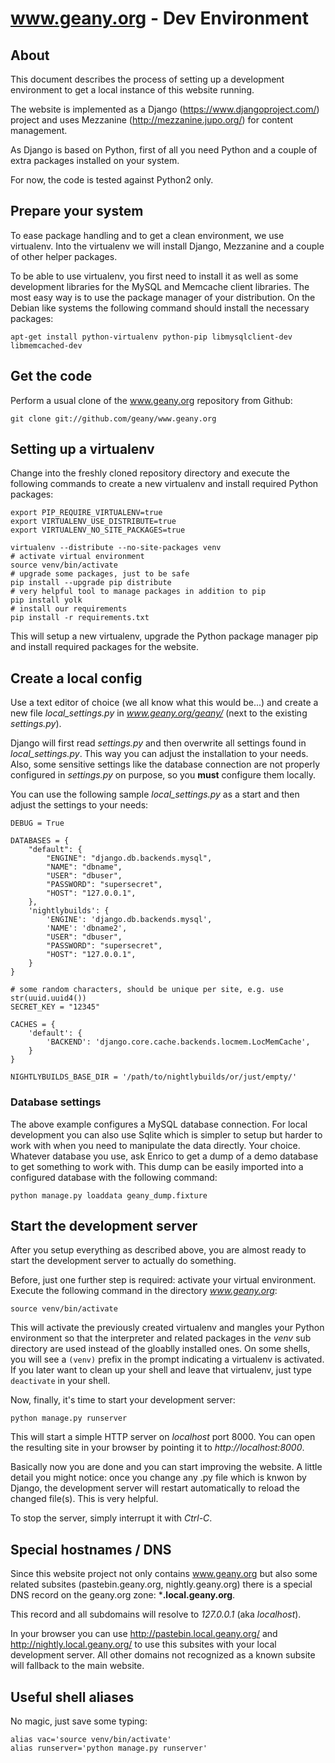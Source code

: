 www.geany.org - Dev Environment
===============================

About
-----
This document describes the process of setting up a development environment to
get a local instance of this website running.

The website is implemented as a Django (https://www.djangoproject.com/) project
and uses Mezzanine (http://mezzanine.jupo.org/) for content management.

As Django is based on Python, first of all you need Python and a couple of
extra packages installed on your system.

For now, the code is tested against Python2 only.


Prepare your system
-------------------

To ease package handling and to get a clean environment, we use
virtualenv. Into the virtualenv we will install Django, Mezzanine and a couple of
other helper packages.

To be able to use virtualenv, you first need to install it as well as some
development libraries for the MySQL and Memcache client libraries.
The most easy way is to use the package manager of your distribution.
On the Debian like systems the following command should install the necessary
packages:

    apt-get install python-virtualenv python-pip libmysqlclient-dev libmemcached-dev


Get the code
------------

Perform a usual clone of the www.geany.org repository from Github:

    git clone git://github.com/geany/www.geany.org


Setting up a virtualenv
-----------------------

Change into the freshly cloned repository directory and execute the following commands
to create a new virtualenv and install required Python packages:

    export PIP_REQUIRE_VIRTUALENV=true
    export VIRTUALENV_USE_DISTRIBUTE=true
    export VIRTUALENV_NO_SITE_PACKAGES=true

    virtualenv --distribute --no-site-packages venv
    # activate virtual environment
    source venv/bin/activate
    # upgrade some packages, just to be safe
    pip install --upgrade pip distribute
    # very helpful tool to manage packages in addition to pip
    pip install yolk
    # install our requirements
    pip install -r requirements.txt

This will setup a new virtualenv, upgrade the Python package manager
pip and install required packages for the website.


Create a local config
---------------------

Use a text editor of choice (we all know what this would be...) and create a new file
*local_settings.py* in *www.geany.org/geany/* (next to the existing *settings.py*).

Django will first read *settings.py* and then overwrite all settings found in
*local_settings.py*. This way you can adjust the installation to your needs.
Also, some sensitive settings like the database connection are not properly
configured in *settings.py* on purpose, so you **must** configure them
locally.

You can use the following sample *local_settings.py* as a start and then adjust
the settings to your needs:

    DEBUG = True

    DATABASES = {
        "default": {
            "ENGINE": "django.db.backends.mysql",
            "NAME": "dbname",
            "USER": "dbuser",
            "PASSWORD": "supersecret",
            "HOST": "127.0.0.1",
        },
        'nightlybuilds': {
            'ENGINE': 'django.db.backends.mysql',
            'NAME': 'dbname2',
            "USER": "dbuser",
            "PASSWORD": "supersecret",
            "HOST": "127.0.0.1",
        }
    }

    # some random characters, should be unique per site, e.g. use str(uuid.uuid4())
    SECRET_KEY = "12345"

    CACHES = {
        'default': {
            'BACKEND': 'django.core.cache.backends.locmem.LocMemCache',
        }
    }

    NIGHTLYBUILDS_BASE_DIR = '/path/to/nightlybuilds/or/just/empty/'


### Database settings ###

The above example configures a MySQL database connection.
For local development you can also use Sqlite which is simpler
to setup but harder to work with when you need to manipulate the
data directly.
Your choice.
Whatever database you use, ask Enrico to get a dump of a demo database
to get something to work with. This dump can be easily imported into
a configured database with the following command:

    python manage.py loaddata geany_dump.fixture


Start the development server
----------------------------

After you setup everything as described above, you are almost ready
to start the development server to actually do something.

Before, just one further step is required: activate your virtual environment.
Execute the following command in the directory *www.geany.org*:

    source venv/bin/activate

This will activate the previously created virtualenv and mangles
your Python environment so that the interpreter and related packages
in the *venv* sub directory are used instead of the gloablly installed
ones.
On some shells, you will see a `(venv)` prefix in the prompt indicating
a virtualenv is activated.
If you later want to clean up your shell and leave that virtualenv, just
type `deactivate` in your shell.

Now, finally, it's time to start your development server:

    python manage.py runserver

This will start a simple HTTP server on *localhost* port 8000.
You can open the resulting site in your browser by pointing it
to *http://localhost:8000*.

Basically now you are done and you can start improving the website.
A little detail you might notice: once you change any .py file
which is knwon by Django, the development server will restart automatically
to reload the changed file(s). This is very helpful.

To stop the server, simply interrupt it with *Ctrl-C*.


Special hostnames / DNS
-----------------------

Since this website project not only contains www.geany.org but also
some related subsites (pastebin.geany.org, nightly.geany.org) there is
a special DNS record on the geany.org zone: ***.local.geany.org**.

This record and all subdomains will resolve to *127.0.0.1* (aka *localhost*).

In your browser you can use http://pastebin.local.geany.org/ and
http://nightly.local.geany.org/ to use this subsites with your
local development server.
All other domains not recognized as a known subsite will fallback to
the main website.


Useful shell aliases
--------------------

No magic, just save some typing:

    alias vac='source venv/bin/activate'
    alias runserver='python manage.py runserver'
